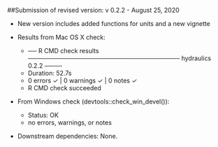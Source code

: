 ##Submission of revised version: v 0.2.2 - August 25, 2020

* New version includes added functions for units and a new vignette

* Results from Mac OS X check:
  + ── R CMD check results ─────────────────────────────────── hydraulics 0.2.2 ────
  + Duration: 52.7s
  + 0 errors ✓ | 0 warnings ✓ | 0 notes ✓
  + R CMD check succeeded

* From Windows check (devtools::check_win_devel()): 
  + Status: OK
  + no errors, warnings, or notes

* Downstream dependencies: None.
